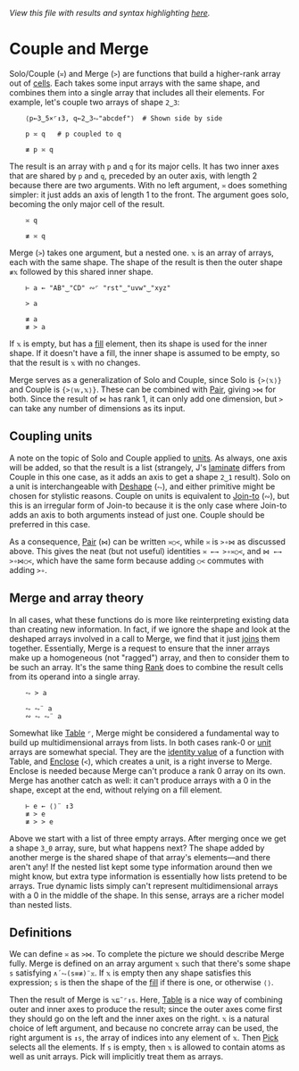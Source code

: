 *View this file with results and syntax highlighting [here](https://saltytine.github.io/BQN/doc/couple.html).*

# Couple and Merge

Solo/Couple (`≍`) and Merge (`>`) are functions that build a higher-rank array out of [cells](array.md#cells). Each takes some input arrays with the same shape, and combines them into a single array that includes all their elements. For example, let's couple two arrays of shape `2‿3`:

        ⟨p←3‿5×⌜↕3, q←2‿3⥊"abcdef"⟩  # Shown side by side

        p ≍ q   # p coupled to q

        ≢ p ≍ q

The result is an array with `p` and `q` for its major cells. It has two inner axes that are shared by `p` and `q`, preceded by an outer axis, with length 2 because there are two arguments. With no left argument, `≍` does something simpler: it just adds an axis of length 1 to the front. The argument goes solo, becoming the only major cell of the result.

        ≍ q

        ≢ ≍ q

Merge (`>`) takes one argument, but a nested one. `𝕩` is an array of arrays, each with the same shape. The shape of the result is then the outer shape `≢𝕩` followed by this shared inner shape.

        ⊢ a ← "AB"‿"CD" ∾⌜ "rst"‿"uvw"‿"xyz"

        > a

        ≢ a
        ≢ > a

If `𝕩` is empty, but has a [fill](fill.md) element, then its shape is used for the inner shape. If it doesn't have a fill, the inner shape is assumed to be empty, so that the result is `𝕩` with no changes.

Merge serves as a generalization of Solo and Couple, since Solo is `{>⟨𝕩⟩}` and Couple is `{>⟨𝕨,𝕩⟩}`. These can be combined with [Pair](pair.md), giving `>⋈` for both. Since the result of `⋈` has rank 1, it can only add one dimension, but `>` can take any number of dimensions as its input.

## Coupling units

A note on the topic of Solo and Couple applied to [units](enclose.md#whats-a-unit). As always, one axis will be added, so that the result is a list (strangely, J's [laminate](https://code.jsoftware.com/wiki/Vocabulary/commaco#dyadic) differs from Couple in this one case, as it adds an axis to get a shape `2‿1` result). Solo on a unit is interchangeable with [Deshape](reshape.md) (`⥊`), and either primitive might be chosen for stylistic reasons. Couple on units is equivalent to [Join-to](join.md) (`∾`), but this is an irregular form of Join-to because it is the only case where Join-to adds an axis to both arguments instead of just one. Couple should be preferred in this case.

As a consequence, [Pair](pair.md) (`⋈`) can be written `≍○<`, while `≍` is `>∘⋈` as discussed above. This gives the neat (but not useful) identities `≍ ←→ >∘≍○<`, and `⋈ ←→ >∘⋈○<`, which have the same form because adding `○<` commutes with adding `>∘`.

## Merge and array theory

In all cases, what these functions do is more like reinterpreting existing data than creating new information. In fact, if we ignore the shape and look at the deshaped arrays involved in a call to Merge, we find that it just [joins](join.md) them together. Essentially, Merge is a request to ensure that the inner arrays make up a homogeneous (not "ragged") array, and then to consider them to be such an array. It's the same thing [Rank](rank.md) does to combine the result cells from its operand into a single array.

        ⥊ > a

        ⥊ ⥊¨ a
        ∾ ⥊ ⥊¨ a

Somewhat like [Table](map.md#table) `⌜`, Merge might be considered a fundamental way to build up multidimensional arrays from lists. In both cases rank-0 or [unit](enclose.md#whats-a-unit) arrays are somewhat special. They are the [identity value](fold.md#identity-values) of a function with Table, and [Enclose](enclose.md) (`<`), which creates a unit, is a right inverse to Merge. Enclose is needed because Merge can't produce a rank 0 array on its own. Merge has another catch as well: it can't produce arrays with a 0 in the shape, except at the end, without relying on a fill element.

        ⊢ e ← ⟨⟩¨ ↕3
        ≢ > e
        ≢ > > e

Above we start with a list of three empty arrays. After merging once we get a shape `3‿0` array, sure, but what happens next? The shape added by another merge is the shared shape of that array's elements—and there aren't any! If the nested list kept some type information around then we might know, but extra type information is essentially how lists pretend to be arrays. True dynamic lists simply can't represent multidimensional arrays with a 0 in the middle of the shape. In this sense, arrays are a richer model than nested lists.

## Definitions

We can define `≍` as `>⋈`. To complete the picture we should describe Merge fully. Merge is defined on an array argument `𝕩` such that there's some shape `s` satisfying `∧´⥊(s≡≢)¨𝕩`. If `𝕩` is empty then any shape satisfies this expression; `s` is then the shape of the [fill](fill.md) if there is one, or otherwise `⟨⟩`.

Then the result of Merge is `𝕩⊑˜⌜↕s`. Here, [Table](map.md#table) is a nice way of combining outer and inner axes to produce the result; since the outer axes come first they should go on the left and the inner axes on the right. `𝕩` is a natural choice of left argument, and because no concrete array can be used, the right argument is `↕s`, the array of indices into any element of `𝕩`. Then [Pick](pick.md) selects all the elements. If `s` is empty, then `𝕩` is allowed to contain atoms as well as unit arrays. Pick will implicitly treat them as arrays.
